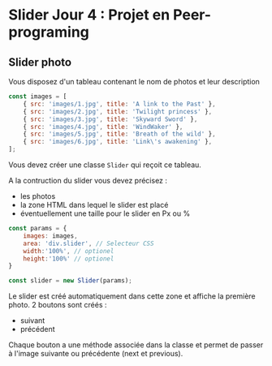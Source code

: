 # Slider Jour 4 : Projet en Peer-programing
## Slider photo

Vous disposez d'un tableau contenant le nom de photos et leur description

```js
const images = [
    { src: 'images/1.jpg', title: 'A link to the Past' },
    { src: 'images/2.jpg', title: 'Twilight princess' },
    { src: 'images/3.jpg', title: 'Skyward Sword' },
    { src: 'images/4.jpg', title: 'WindWaker' },
    { src: 'images/5.jpg', title: 'Breath of the wild' },
    { src: 'images/6.jpg', title: 'Link\'s awakening' },
];

```

Vous devez créer une classe `Slider` qui reçoit ce tableau.

A la contruction du slider vous devez précisez :

- les photos
- la zone HTML dans lequel le slider est placé
- éventuellement une taille pour le slider en Px ou %

```js
const params = {
    images: images,
    area: 'div.slider', // Selecteur CSS
    width:'100%', // optionel
    height:'100%' // optionel
}

const slider = new Slider(params);


```

Le slider est créé automatiquement dans cette zone et affiche la première photo.
2 boutons sont créés :

- suivant 
- précédent

Chaque bouton a une méthode associée dans la classe et permet de passer à l'image suivante ou précédente (next et previous).